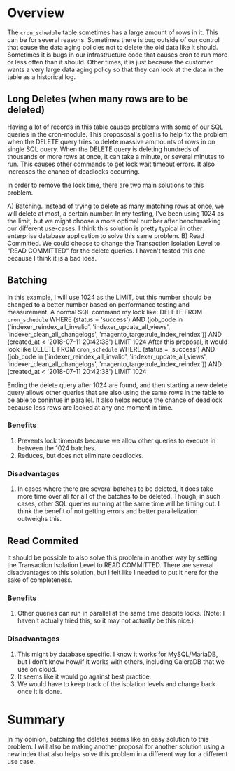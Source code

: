 # Overview

The `cron_schedule` table sometimes has a large amount of rows in it.  This can be for several reasons.  Sometimes there is bug outside of our control that cause the data aging policies not to delete the old data like it should.  Sometimes it is bugs in our infrastructure code that causes cron to run more or less often than it should.  Other times, it is just because the customer wants a very large data aging policy so that they can look at the data in the table as a historical log.

## Long Deletes (when many rows are to be deleted)

Having a lot of records in this table causes problems with some of our SQL queries in the cron-module.  This propososal's goal is to help fix the problem when the DELETE query tries to delete massive ammounts of rows in on single SQL query.  When the DELETE query is deleting hundreds of thousands or more rows at once, it can take a minute, or several minutes to run.  This causes other commands to get lock wait timeout errors.  It also increases the chance of deadlocks occurring. 

In order to remove the lock time, there are two main solutions to this problem.

A) Batching.  Instead of trying to delete as many matching rows at once, we will delete at most, a certain number.  In my testing, I've been using 1024 as the limit, but we might choose a more optimal number after benchmarking our different use-cases.  I think this solution is pretty typical in other enterprise database application to solve this same problem.
B) Read Committed.  We could choose to change the Transaction Isolation Level to "READ COMMITTED" for the delete queries.  I haven't tested this one because I think it is a bad idea.

## Batching
In this example, I will use 1024 as the LIMIT, but this number should be changed to a better number based on performance testing and measurement.
A normal SQL command my look like:
DELETE FROM `cron_schedule` WHERE (status = 'success') AND (job_code in ('indexer_reindex_all_invalid', 'indexer_update_all_views', 'indexer_clean_all_changelogs', 'magento_targetrule_index_reindex')) AND (created_at < '2018-07-11 20:42:38') LIMIT 1024
After this proposal, it would look like DELETE FROM `cron_schedule` WHERE (status = 'success') AND (job_code in ('indexer_reindex_all_invalid', 'indexer_update_all_views', 'indexer_clean_all_changelogs', 'magento_targetrule_index_reindex')) AND (created_at < '2018-07-11 20:42:38') LIMIT 1024

Ending the delete query after 1024 are found, and then starting a new delete query allows other queries that are also using the same rows in the table to be able to conintue in parallel.  It also helps reduce the chance of deadlock because less rows are locked at any one moment in time.

### Benefits
1. Prevents lock timeouts because we allow other queries to execute in between the 1024 batches.
2. Reduces, but does not eliminate deadlocks.

### Disadvantages
1. In cases where there are several batches to be deleted, it does take more time over all for all of the batches to be deleted.  Though, in such cases, other SQL queries running at the same time will be timing out.  I think the benefit of not getting errors and better parallelization outweighs this.

## Read Commited
It should be possible to also solve this problem in another way by setting the Transaction Isolation Level to READ COMMITTED.  There are several disadvantages to this solution, but I felt like I needed to put it here for the sake of completeness.

### Benefits
1. Other queries can run in parallel at the same time despite locks.  (Note: I haven't actually tried this, so it may not actually be this nice.)

### Disadvantages
1. This might by database specific.  I know it works for MySQL/MariaDB, but I don't know how/if it works with others, including GaleraDB that we use on cloud.
2. It seems like it would go against best practice.
3. We would have to keep track of the isolation levels and change back once it is done.

# Summary
In my opinion, batching the deletes seems like an easy solution to this problem.  I will also be making another proposal for another solution using a new index that also helps solve this problem in a different way for a different use case.
